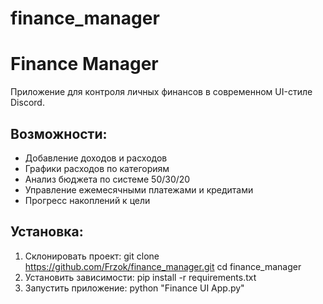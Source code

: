 # finance_manager
# Finance Manager

Приложение для контроля личных финансов в современном UI-стиле Discord.

## Возможности:
- Добавление доходов и расходов
- Графики расходов по категориям
- Анализ бюджета по системе 50/30/20
- Управление ежемесячными платежами и кредитами
- Прогресс накоплений к цели

## Установка:

1. Склонировать проект:
 git clone https://github.com/Frzok/finance_manager.git cd finance_manager
2. Установить зависимости:
 pip install -r requirements.txt
3. Запустить приложение:
    python "Finance UI App.py"
